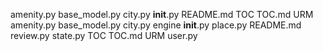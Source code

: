amenity.py
base_model.py
city.py
__init__.py
README.md
TOC
TOC.md
URM
amenity.py
base_model.py
city.py
engine
__init__.py
place.py
README.md
review.py
state.py
TOC
TOC.md
URM
user.py
